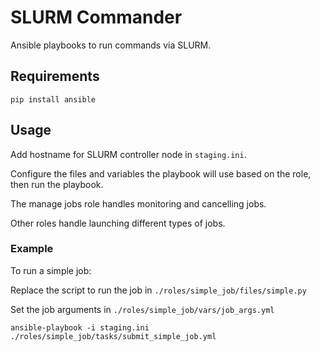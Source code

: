 # SLURM Commander

Ansible playbooks to run commands via SLURM.

## Requirements

```shell
pip install ansible
```

## Usage

Add hostname for SLURM controller node in `staging.ini`.

Configure the files and variables the playbook will use based on the role, then run the playbook.

The manage jobs role handles monitoring and cancelling jobs.

Other roles handle launching different types of jobs.

### Example

To run a simple job:

Replace the script to run the job in `./roles/simple_job/files/simple.py`

Set the job arguments in `./roles/simple_job/vars/job_args.yml`

```shell
ansible-playbook -i staging.ini ./roles/simple_job/tasks/submit_simple_job.yml
```
